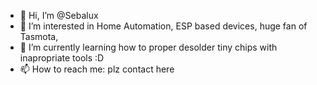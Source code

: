 - 👋 Hi, I’m @Sebalux
- 👀 I’m interested in Home Automation, ESP based devices, huge fan of Tasmota,
- 🌱 I’m currently learning how to proper desolder tiny chips with inapropriate tools :D
- 📫 How to reach me: plz contact here

<!---
Sebalux/Sebalux is a ✨ special ✨ repository because its `README.md` (this file) appears on your GitHub profile.
You can click the Preview link to take a look at your changes.
--->
